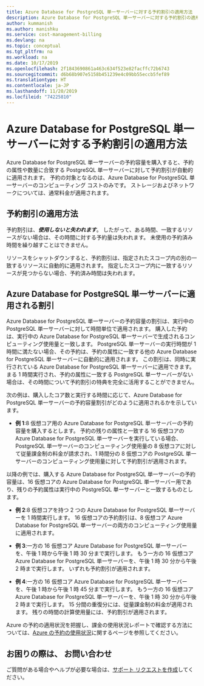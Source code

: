 ```yaml
---
title: Azure Database for PostgreSQL 単一サーバーに対する予約割引の適用方法
description: Azure Database for PostgreSQL 単一サーバーに対する予約割引の適用方法
author: kummanish
ms.author: manishku
ms.service: cost-management-billing
ms.devlang: na
ms.topic: conceptual
ms.tgt_pltfrm: na
ms.workload: na
ms.date: 10/17/2019
ms.openlocfilehash: 2f1843690861a463c634f523e82facffc72b6743
ms.sourcegitcommit: d6b68b907e5158b451239e4c09bb55eccb5fef89
ms.translationtype: HT
ms.contentlocale: ja-JP
ms.lasthandoff: 11/20/2019
ms.locfileid: "74225810"
---
```

# <a name="how-a-reservation-discount-is-applied-to-azure-database-for-postgresql-single-server"></a>Azure Database for PostgreSQL 単一サーバーに対する予約割引の適用方法

Azure Database for PostgreSQL 単一サーバーの予約容量を購入すると、予約の属性や数量に合致する PostgreSQL 単一サーバーに対して予約割引が自動的に適用されます。 予約の対象となるのは、Azure Database for PostgreSQL 単一サーバーのコンピューティング コストのみです。 ストレージおよびネットワークについては、通常料金が適用されます。 

## <a name="how-reservation-discount-is-applied"></a>予約割引の適用方法

予約割引は、***使用しないと失われます***。 したがって、ある時間、一致するリソースがない場合は、その時間に対する予約量は失われます。 未使用の予約済み時間を繰り越すことはできません。</br>

リソースをシャットダウンすると、予約割引は、指定されたスコープ内の別の一致するリソースに自動的に適用されます。 指定したスコープ内に一致するリソースが見つからない場合、予約済み時間は失われます。

## <a name="discount-applied-to-azure-database-for-postgresql-single-server"></a>Azure Database for PostgreSQL 単一サーバーに適用される割引

Azure Database for PostgreSQL 単一サーバーの予約容量の割引は、実行中の PostgreSQL 単一サーバーに対して時間単位で適用されます。 購入した予約は、実行中の Azure Database for PostgreSQL 単一サーバーで生成されるコンピューティング使用量と一致します。 PostgreSQL 単一サーバーの実行時間が 1 時間に満たない場合、その予約は、予約の属性に一致する他の Azure Database for PostgreSQL 単一サーバーに自動的に適用されます。 この割引は、同時に実行されている Azure Database for PostgreSQL 単一サーバーに適用できます。 まる 1 時間実行され、予約の属性に一致する PostgreSQL 単一サーバーがない場合は、その時間について予約割引の特典を完全に活用することができません。

次の例は、購入したコア数と実行する時間に応じて、Azure Database for PostgreSQL 単一サーバーの予約容量割引がどのように適用されるかを示しています。

* **例 1**:8 仮想コア用の Azure Database for PostgreSQL 単一サーバーの予約容量を購入するとします。 予約の残りの属性と一致する 16 仮想コアの Azure Database for PostgreSQL 単一サーバーを実行している場合、PostgreSQL 単一サーバーのコンピューティング使用量の 8 仮想コアに対して従量課金制の料金が請求され、1 時間分の 8 仮想コアの PostgreSQL 単一サーバーのコンピューティング使用量に対して予約割引が適用されます。</br>

以降の例では、購入する Azure Database for PostgreSQL 単一サーバーの予約容量は、16 仮想コアの Azure Database for PostgreSQL 単一サーバー用であり、残りの予約属性は実行中の PostgreSQL 単一サーバーと一致するものとします。

* **例 2**:8 仮想コアを持つ 2 つの Azure Database for PostgreSQL 単一サーバーを 1 時間実行します。 16 仮想コアの予約割引は、8 仮想コア Azure Database for PostgreSQL 単一サーバーの両方のコンピューティング使用量に適用されます。

* **例 3**:一方の 16 仮想コア Azure Database for PostgreSQL 単一サーバーを、午後 1 時から午後 1 時 30 分まで実行します。 もう一方の 16 仮想コア Azure Database for PostgreSQL 単一サーバーを、午後 1 時 30 分から午後 2 時まで実行します。 いずれも予約割引が適用されます。

* **例 4**:一方の 16 仮想コア Azure Database for PostgreSQL 単一サーバーを、午後 1 時から午後 1 時 45 分まで実行します。 もう一方の 16 仮想コア Azure Database for PostgreSQL 単一サーバーを、午後 1 時 30 分から午後 2 時まで実行します。 15 分間の重復分には、従量課金制の料金が適用されます。 残りの時間の計算使用量には、予約割引が適用されます。

Azure の予約の適用状況を把握し、課金の使用状況レポートで確認する方法については、[Azure の予約の使用状況](https://docs.microsoft.com/azure/billing/billing-understand-reserved-instance-usage-ea)に関するページを参照してください。

## <a name="need-help-contact-us"></a>お困りの際は、 お問い合わせ
ご質問がある場合やヘルプが必要な場合は、[サポート リクエストを作成](https://go.microsoft.com/fwlink/?linkid=2083458)してください。
